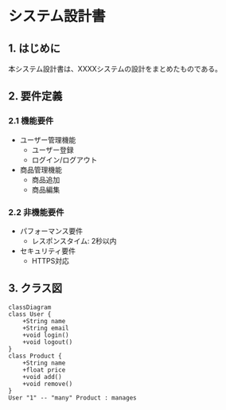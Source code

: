 # システム設計書

## 1. はじめに
本システム設計書は、XXXXシステムの設計をまとめたものである。

## 2. 要件定義
### 2.1 機能要件
- ユーザー管理機能
  - ユーザー登録
  - ログイン/ログアウト
- 商品管理機能
  - 商品追加
  - 商品編集

### 2.2 非機能要件
- パフォーマンス要件
  - レスポンスタイム: 2秒以内
- セキュリティ要件
  - HTTPS対応

## 3. クラス図

```mermaid
classDiagram
class User {
    +String name
    +String email 
    +void login() 
    +void logout()
} 
class Product { 
    +String name
    +float price 
    +void add() 
    +void remove() 
} 
User "1" -- "many" Product : manages
```